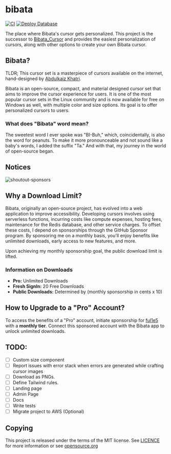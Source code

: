 # bibata

[![CI](https://github.com/ful1e5/bibata/actions/workflows/ci.yml/badge.svg)](https://github.com/ful1e5/bibata/actions/workflows/ci.yml)
[![Deploy Database](https://github.com/ful1e5/bibata/actions/workflows/deploy-db.yml/badge.svg)](https://github.com/ful1e5/bibata/actions/workflows/deploy-db.yml)

The place where Bibata's cursor gets personalized. This project is the successor to [Bibata_Cursor](https://github.com/ful1e5/Bibata_Cursor) and provides the easiest personalization of cursors, along with other options to create your own Bibata cursor.

## Bibata?

TLDR; This cursor set is a masterpiece of cursors available on the internet, hand-designed by [Abdulkaiz Khatri](https://github.com/ful1e5).

Bibata is an open-source, compact, and material designed cursor set that aims to improve the cursor experience for users. It is one of the most popular cursor sets in the Linux community and is now available for free on Windows as well, with multiple color and size options. Its goal is to offer personalized cursors to users.

### What does "Bibata" word mean?

The sweetest word I ever spoke was "BI-Buh," which, coincidentally, is also the word for peanuts. To make it more pronounceable and not sound like a baby's words, I added the suffix "Ta." And with that, my journey in the world of open-source began.

## Notices

<!-- If you're interested, you can learn more about 'sponsor-spotlight' on
 https://dev.to/ful1e5/lets-give-recognition-to-those-supporting-our-work-on-github-sponsors-b00 -->

![shoutout-sponsors](https://sponsor-spotlight.vercel.app/sponsor?login=ful1e5)

## Why a Download Limit?

Bibata, originally an open-source project, has evolved into a web application to improve accessibility. Developing cursors involves using serverless functions, incurring costs like compute expenses, hosting fees, maintenance for the Redis database, and other service charges. To offset these costs, I depend on sponsorships through the GitHub Sponsor program. By sponsoring me on a monthly basis, you'll enjoy benefits like unlimited downloads, early access to new features, and more.

Upon achieving my monthly sponsorship goal, the public download limit is lifted.

### Information on Downloads

-   **Pro:** Unlimited Downloads
-   **Fresh SignIn:** 20 Free Downloads
-   **Public Downloads:** Determined by (monthly sponsorship in cents x 10)

## How to Upgrade to a "Pro" Account?

To access the benefits of a "Pro" account, initiate sponsorship for [ful1e5](https://github.com/sponsors/ful1e5) with a **monthly tier**. Connect this sponsored account with the Bibata app to unlock unlimited downloads.

## TODO:

-   [ ] Custom size component
-   [ ] Report issues with error stack when errors are generated while crafting cursor images
-   [ ] Download as PNGs.
-   [ ] Define Tailwind rules.
-   [ ] Landing page
-   [ ] Admin Page
-   [ ] Docs
-   [ ] Write tests
-   [ ] Migrate project to AWS (Optional)

## Copying

This project is released under the terms of the MIT license.
See [LICENCE](./LICENSE) for more information or see
[opensource.org](https://opensource.org/licenses/MIT)
